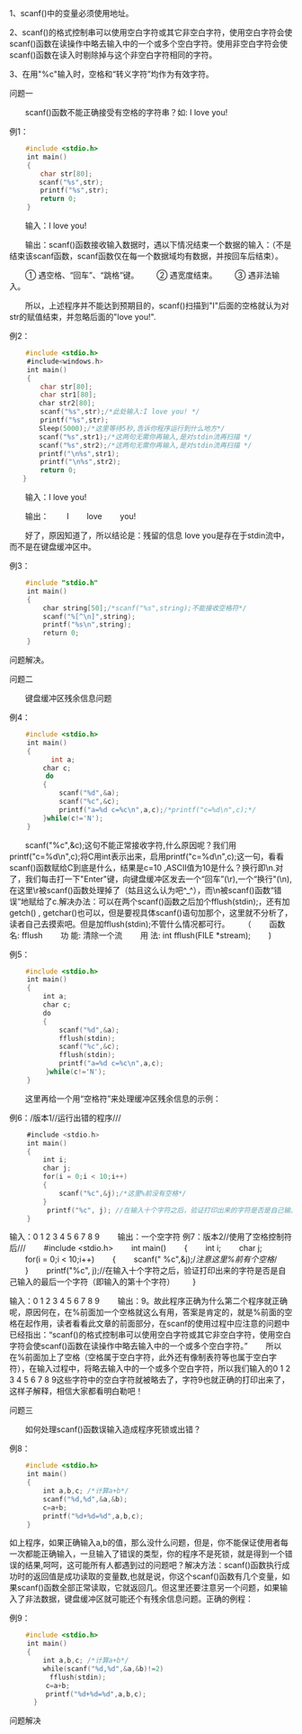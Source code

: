 1、scanf()中的变量必须使用地址。　 　　

2、scanf()的格式控制串可以使用空白字符或其它非空白字符，使用空白字符会使scanf()函数在读操作中略去输入中的一个或多个空白字符。使用非空白字符会使scanf()函数在读入时剔除掉与这个非空白字符相同的字符。 　　

3、在用"%c"输入时，空格和“转义字符”均作为有效字符。

 

问题一

　　scanf()函数不能正确接受有空格的字符串？如: I love you!

 

例1：

```C
    #include <stdio.h>
 　　int main()
 　　{
	 　 char str[80]; 
	　　scanf("%s",str);
	 　 printf("%s",str);
	 　 return 0;
 　　}
 ```

 　　输入：I love you!

 　　输出：scanf()函数接收输入数据时，遇以下情况结束一个数据的输入：（不是结束该scanf函数，scanf函数仅在每一个数据域均有数据，并按回车后结束）。

 　　① 遇空格、“回车”、“跳格”键。 　　② 遇宽度结束。 　　③ 遇非法输入。

 　　所以，上述程序并不能达到预期目的，scanf()扫描到"I"后面的空格就认为对str的赋值结束，并忽略后面的"love you!".

 

例2：

```C
    #include <stdio.h>
 　　#include<windows.h>
 　　int main()
 　　{
	 　 char str[80];
	 　 char str1[80]; 
	　　char str2[80];
	 　 scanf("%s",str);/*此处输入:I love you! */
	 　 printf("%s",str); 
	　　Sleep(5000);/*这里等待5秒,告诉你程序运行到什么地方*/ 
	　　scanf("%s",str1);/*这两句无需你再输入,是对stdin流再扫描 */ 
	　　scanf("%s",str2);/*这两句无需你再输入,是对stdin流再扫描 */
	　　printf("\n%s",str1);
	 　 printf("\n%s",str2);
	 　 return 0; 
　　}
``` 

 　　输入：I love you! 

　　输出： 　　I 　　love 　　you! 

　　好了，原因知道了，所以结论是：残留的信息 love you是存在于stdin流中，而不是在键盘缓冲区中。

 

例3：

```C
    #include "stdio.h"
 　　int main() 
　　 {
	 　　char string[50];/*scanf("%s",string);不能接收空格符*/
	 　　scanf("%[^\n]",string);
	 　　printf("%s\n",string);
	 　　return 0;
 　　}
``` 

问题解决。

 

问题二

　　键盘缓冲区残余信息问题

 

例4：

```C
    #include <stdio.h>
 　　int main()
 　　{
 　　	     int a;
	 　　char c;
	     do
	 　　{
		 　　scanf("%d",&a);
		 　　scanf("%c",&c);
		 　　printf("a=%d c=%c\n",a,c);/*printf("c=%d\n",c);*/
	 　　}while(c!='N');
 　　}
``` 

 　　scanf("%c",&c);这句不能正常接收字符,什么原因呢？我们用printf("c=%d\n",c);将C用int表示出来，启用printf("c=%d\n",c);这一句，看看scanf()函数赋给C到底是什么，结果是c=10 ,ASCII值为10是什么？换行即\n.对了，我们每击打一下"Enter"键，向键盘缓冲区发去一个“回车”(\r),一个“换行"(\n),在这里\r被scanf()函数处理掉了（姑且这么认为吧^_^），而\n被scanf()函数“错误”地赋给了c.解决办法：可以在两个scanf()函数之后加个fflush(stdin);，还有加getch() , getchar()也可以，但是要视具体scanf()语句加那个，这里就不分析了，读者自己去摸索吧。但是加fflush(stdin);不管什么情况都可行。 　　（ 　　函数名: fflush 　　功 能: 清除一个流 　　用 法: int fflush(FILE *stream); 　　)

 

例5：

```C
    #include <stdio.h>
 　　int main()
 　　{
	 　　int a;
	 　　char c;
	 　　do
	 　　{
		 　　scanf("%d",&a);
		 　　fflush(stdin);
		 　　scanf("%c",&c);
		 　　fflush(stdin);
		 　　printf("a=%d c=%c\n",a,c);
	     }while(c!='N');
 　　}
``` 

 　　这里再给一个用“空格符”来处理缓冲区残余信息的示例：

 

例6：/版本1//运行出错的程序///

```C
 　　#include <stdio.h>
 　　int main()
 　　{
	 　　int i;
	 　　char j;
	 　　for(i = 0;i < 10;i++)
	 　　{
		 　　scanf("%c",&j);/*这里%前没有空格*/
	 　　}
 　　		printf("%c", j); //在输入十个字符之后，验证打印出来的字符是否是自己输入的最后一个字符（即输入的第十个字符）
 　　}
``` 

 

 
输入：0 1 2 3 4 5 6 7 8 9 　　输出：一个空字符
例7：版本2//使用了空格控制符后/// 　　#include <stdio.h> 　　int main() 　　{ 　　int i; 　　char j; 　　for(i = 0;i < 10;i++) 　　{ 　　scanf(" %c",&j);/*注意这里%前有个空格*/ 　　} 　　printf("%c", j);//在输入十个字符之后，验证打印出来的字符是否是自己输入的最后一个字符（即输入的第十个字符） 　　}

 
 

 
输入：0 1 2 3 4 5 6 7 8 9 　　输出：9。故此程序正确为什么第二个程序就正确呢，原因何在，在%前面加一个空格就这么有用，答案是肯定的，就是%前面的空格在起作用，读者看看此文章的前面部分，在scanf的使用过程中应注意的问题中已经指出：“scanf()的格式控制串可以使用空白字符或其它非空白字符，使用空白字符会使scanf()函数在读操作中略去输入中的一个或多个空白字符。” 　　所以在%前面加上了空格（空格属于空白字符，此外还有像制表符等也属于空白字符），在输入过程中，将略去输入中的一个或多个空白字符，所以我们输入的0 1 2 3 4 5 6 7 8 9这些字符中的空白字符就被略去了，字符9也就正确的打印出来了，这样子解释，相信大家都看明白勒吧！

 

 

问题三

　　如何处理scanf()函数误输入造成程序死锁或出错？

 

例8：

```C
    #include <stdio.h>
 　　int main()
 　　{
	 　　int a,b,c; /*计算a+b*/
	 　　scanf("%d,%d",&a,&b);
	 　　c=a+b;
	 　　printf("%d+%d=%d",a,b,c);
 　　}
``` 

如上程序，如果正确输入a,b的值，那么没什么问题，但是，你不能保证使用者每一次都能正确输入，一旦输入了错误的类型，你的程序不是死锁，就是得到一个错误的结果,呵呵，这可能所有人都遇到过的问题吧？解决方法：scanf()函数执行成功时的返回值是成功读取的变量数,也就是说，你这个scanf()函数有几个变量，如果scanf()函数全部正常读取，它就返回几。但这里还要注意另一个问题，如果输入了非法数据，键盘缓冲区就可能还个有残余信息问题。正确的例程：

 

例9：

```C
    #include <stdio.h>
 　　int main()
 　　{
	 　　int a,b,c; /*计算a+b*/
	 　　while(scanf("%d,%d",&a,&b)!=2)
		  fflush(stdin);
	     c=a+b;
	     printf("%d+%d=%d",a,b,c);
      }
``` 

问题解决 
